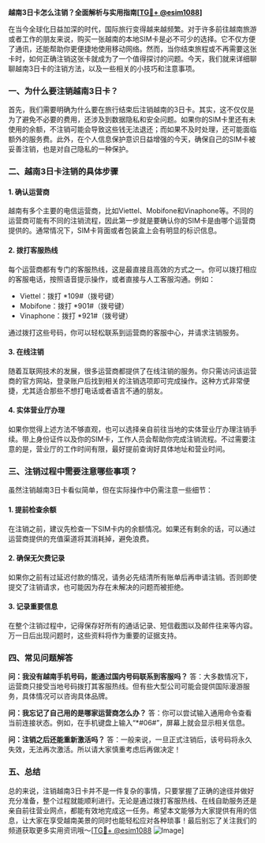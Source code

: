 **越南3日卡怎么注销？全面解析与实用指南[[TG💪+ @esim1088](https://t.me/s/esim1088)]**

在当今全球化日益加深的时代，国际旅行变得越来越频繁。对于许多前往越南旅游或者工作的朋友来说，购买一张越南的本地SIM卡是必不可少的选择。它不仅方便了通讯，还能帮助你更便捷地使用移动网络。然而，当你结束旅程或不再需要这张卡时，如何正确注销这张卡就成为了一个值得探讨的问题。今天，我们就来详细聊聊越南3日卡的注销方法，以及一些相关的小技巧和注意事项。

### 一、为什么要注销越南3日卡？

首先，我们需要明确为什么要在旅行结束后注销越南的3日卡。其实，这不仅仅是为了避免不必要的费用，还涉及到数据隐私和安全问题。如果你的SIM卡里还有未使用的余额，不注销可能会导致这些钱无法退还；而如果不及时处理，还可能面临额外的服务费。此外，在个人信息保护意识日益增强的今天，确保自己的SIM卡被妥善注销，也是对自己隐私的一种保护。

### 二、越南3日卡注销的具体步骤

#### 1. 确认运营商
越南有多个主要的电信运营商，比如Viettel、Mobifone和Vinaphone等。不同的运营商可能有不同的注销流程，因此第一步就是要确认你的SIM卡是由哪个运营商提供的。通常情况下，SIM卡背面或者包装盒上会有明显的标识信息。

#### 2. 拨打客服热线
每个运营商都有专门的客服热线，这是最直接且高效的方式之一。你可以拨打相应的客服电话，按照语音提示操作，或者直接与人工客服沟通。例如：
- Viettel：拨打 *109#（拨号键）
- Mobifone：拨打 *901#（拨号键）
- Vinaphone：拨打 *921#（拨号键）

通过拨打这些号码，你可以轻松联系到运营商的客服中心，并请求注销服务。

#### 3. 在线注销
随着互联网技术的发展，很多运营商都提供了在线注销的服务。你只需访问该运营商的官方网站，登录账户后找到相关的注销选项即可完成操作。这种方式非常便捷，尤其适合那些不想打电话或者语言不通的朋友。

#### 4. 实体营业厅办理
如果你觉得上述方法不够直观，也可以选择亲自前往当地的实体营业厅办理注销手续。带上身份证件以及你的SIM卡，工作人员会帮助你完成注销流程。不过需要注意的是，营业厅的工作时间有限，最好提前查询好具体地址和营业时间。

### 三、注销过程中需要注意哪些事项？

虽然注销越南3日卡看似简单，但在实际操作中仍需注意一些细节：

#### 1. 提前检查余额
在注销之前，建议先检查一下SIM卡内的余额情况。如果还有剩余的话，可以通过运营商提供的充值渠道将其消耗掉，避免浪费。

#### 2. 确保无欠费记录
如果你之前有过延迟付款的情况，请务必先结清所有账单后再申请注销。否则即使提交了注销请求，也可能因为存在未解决的问题而被拒绝。

#### 3. 记录重要信息
在整个注销过程中，记得保存好所有的通话记录、短信截图以及邮件往来等内容。万一日后出现问题时，这些资料将作为重要的证据支持。

### 四、常见问题解答

**问：我没有越南手机号码，能通过国内号码联系到客服吗？**
答：大多数情况下，运营商只接受当地号码拨打其客服热线。但有些大型公司可能会提供国际漫游服务，具体情况可以咨询具体品牌。

**问：我忘记了自己用的是哪家运营商怎么办？**
答：你可以尝试输入通用命令查看当前连接状态。例如，在手机键盘上输入“*#06#”，屏幕上就会显示相关信息。

**问：注销之后还能重新激活吗？**
答：一般来说，一旦正式注销后，该号码将永久失效，无法再次激活。所以请大家慎重考虑后再做决定！

### 五、总结

总的来说，注销越南3日卡并不是一件复杂的事情，只要掌握了正确的途径并做好充分准备，整个过程就能顺利进行。无论是通过拨打客服热线、在线自助服务还是亲自前往营业网点，都能有效地完成这一任务。希望本文能够为大家提供有用的信息，让大家在享受越南美景的同时也能轻松应对各种琐事！最后别忘了关注我们的频道获取更多实用资讯哦～[[TG💪+ @esim1088](https://t.me/s/esim1088) ![Image](https://i.postimg.cc/4NQfJmqS/Snipaste-2025-05-13-00-14-12.png)]
